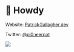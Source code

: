 # 👋 Howdy 

Website: [PatrickGallagher.dev](https://patrickgallagher.dev)

Twitter: [@pi0neerpat](https://twitter.com/pi0neerpat)

![](https://github-readme-stats.vercel.app/api?username=pi0neerpat&count_private=true&show_icons=true&include_all_commits=true)
